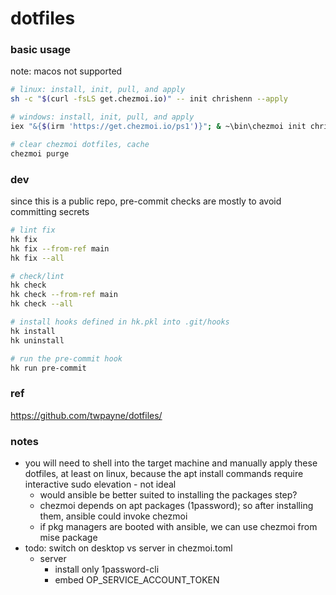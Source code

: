 # dotfiles

### basic usage

note: macos not supported

```bash
# linux: install, init, pull, and apply
sh -c "$(curl -fsLS get.chezmoi.io)" -- init chrishenn --apply

# windows: install, init, pull, and apply
iex "&{$(irm 'https://get.chezmoi.io/ps1')}"; & ~\bin\chezmoi init chrishenn --apply

# clear chezmoi dotfiles, cache
chezmoi purge
```

### dev

since this is a public repo, pre-commit checks are mostly to avoid committing secrets

```bash
# lint fix
hk fix
hk fix --from-ref main
hk fix --all

# check/lint
hk check
hk check --from-ref main
hk check --all

# install hooks defined in hk.pkl into .git/hooks
hk install
hk uninstall

# run the pre-commit hook
hk run pre-commit
```

### ref

https://github.com/twpayne/dotfiles/

### notes

- you will need to shell into the target machine and manually apply these dotfiles, at least on linux, because the
  apt install commands require interactive sudo elevation - not ideal
    - would ansible be better suited to installing the packages step?
    - chezmoi depends on apt packages (1password); so after installing them, ansible could invoke chezmoi
    - if pkg managers are booted with ansible, we can use chezmoi from mise package
- todo: switch on desktop vs server in chezmoi.toml
    - server    
        - install only 1password-cli
        - embed OP_SERVICE_ACCOUNT_TOKEN
